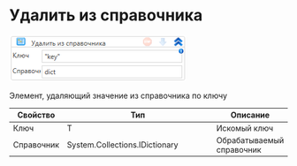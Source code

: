 # Удалить из справочника

![](<../../../../.gitbook/assets/image (463).png>)

Элемент, удаляющий значение из справочника по ключу

<table><thead><tr><th>Свойство</th><th width="266.3333333333333">Тип</th><th>Описание</th></tr></thead><tbody><tr><td>Ключ</td><td>T</td><td>Искомый ключ</td></tr><tr><td>Справочник</td><td>System.Collections.IDictionary</td><td>Обрабатываемый справочник</td></tr></tbody></table>

